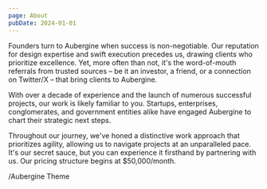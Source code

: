 ```yaml
---
page: About
pubDate: 2024-01-01
---
```


Founders turn to Aubergine when success is non-negotiable. Our reputation for design expertise and swift execution precedes us, drawing clients who prioritize excellence. Yet, more often than not, it's the word-of-mouth referrals from trusted sources – be it an investor, a friend, or a connection on Twitter/X – that bring clients to Aubergine.

With over a decade of experience and the launch of numerous successful projects, our work is likely familiar to you. Startups, enterprises, conglomerates, and government entities alike have engaged Aubergine to chart their strategic next steps.

Throughout our journey, we've honed a distinctive work approach that prioritizes agility, allowing us to navigate projects at an unparalleled pace. It's our secret sauce, but you can experience it firsthand by partnering with us.
Our pricing structure begins at $50,000/month.


/Aubergine Theme